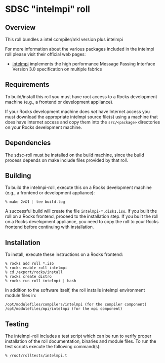 # SDSC "intelmpi" roll

## Overview

This roll bundles a intel compiler/mkl version plus intelmpi

For more information about the various packages included in the intelmpi roll please visit their official web pages:

- <a href="/https://software.intel.com/en-us/intel-mpi-library" target="_blank">intelmpi</a> implements the high performance Message Passing Interface Version 3.0 specification on multiple fabrics


## Requirements

To build/install this roll you must have root access to a Rocks development
machine (e.g., a frontend or development appliance).

If your Rocks development machine does *not* have Internet access you must
download the appropriate intelmpi source file(s) using a machine that does
have Internet access and copy them into the `src/<package>` directories on your
Rocks development machine.


## Dependencies

The sdsc-roll must be installed on the build machine, since the build process
depends on make include files provided by that roll.


## Building

To build the intelmpi-roll, execute this on a Rocks development
machine (e.g., a frontend or development appliance):

```shell
% make 2>&1 | tee build.log
```

A successful build will create the file `intelmpi-*.disk1.iso`.  If you built
the roll on a Rocks frontend, proceed to the installation step. If you built the
roll on a Rocks development appliance, you need to copy the roll to your Rocks
frontend before continuing with installation.

## Installation

To install, execute these instructions on a Rocks frontend:

```shell
% rocks add roll *.iso
% rocks enable roll intelmpi
% cd /export/rocks/install
% rocks create distro
% rocks run roll intelmpi | bash
```

In addition to the software itself, the roll installs intelmpi environment
module files in:

```shell
/opt/modulefiles/compilers/intelmpi (for the compiler component)
/opt/modulefiles/mpi/intelmpi (for the mpi component)
```


## Testing

The intelmpi-roll includes a test script which can be run to verify proper
installation of the roll documentation, binaries and module files. To
run the test scripts execute the following command(s):

```shell
% /root/rolltests/intelmpi.t 
```

